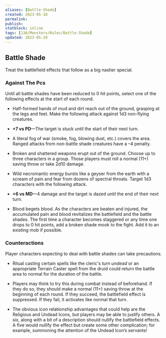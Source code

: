 ```yaml
---
aliases: [Battle-Shade]
created: 2023-05-18
permalink: 
publish: 
statblock: inline
tags: [13A/Monsters/Rules/Battle-Shade]
updated: 2023-05-29
---
```


## Battle Shade

Treat the battlefield effects that follow as a big nastier special.

### Against The Pcs

Until all battle shades have been reduced to 0 hit points, select one of the following effects at the start of each round.

-   Half-formed hands of mud and dirt reach out of the ground, grasping at the legs and feet. Make the following attack against 1d3 non-flying creatures.

-   **+7 vs PD**—The target is stuck until the start of their next turn.

-   A literal fog of war (smoke, fog, blowing dust, etc.) covers the area. Ranged attacks from non-battle shade creatures have a –4 penalty.
-   Broken and shattered weapons erupt out of the ground. Choose up to three characters in a group. Those players must roll a normal (11+) saving throw or take 2d10 damage.
-   Wild necromantic energy bursts like a geyser from the earth with a scream of pain and fear from dozens of spectral throats. Target 1d3 characters with the following attack.

-   **+6 vs MD**—4 damage and the target is dazed until the end of their next turn.

-   Blood begets blood. As the characters are beaten and injured, the accumulated pain and blood revitalizes the battlefield and the battle shades. The first time a character becomes staggered or any time one drops to 0 hit points, add a broken shade mook to the fight. Add it to an existing mob if possible.

### Counteractions

Player characters expecting to deal with battle shades can take precautions.

-   Ritual casting certain spells like the cleric's *turn undead* or an appropriate Terrain Caster spell from the druid could return the battle area to normal for the duration of the battle.

-   Players may think to try this during combat instead of beforehand. If they do so, they should make a normal (11+) saving throw at the beginning of each round. If they succeed, the battlefield effect is suppressed. If they fail, it activates like normal that turn.

-   The obvious icon relationship advantages that could help are the Religious and Undead Icons, but players may be able to justify others. A six, along with a bit of a description should nullify the battlefield effects. A five would nullify the effect but create some other complication; for example, summoning the attention of the Undead Icon’s servants!